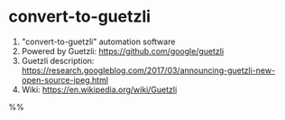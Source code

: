 # convert-to-guetzli

1) "convert-to-guetzli" automation software
2) Powered by Guetzli: https://github.com/google/guetzli
3) Guetzli description: https://research.googleblog.com/2017/03/announcing-guetzli-new-open-source-jpeg.html
4) Wiki: https://en.wikipedia.org/wiki/Guetzli

%%

